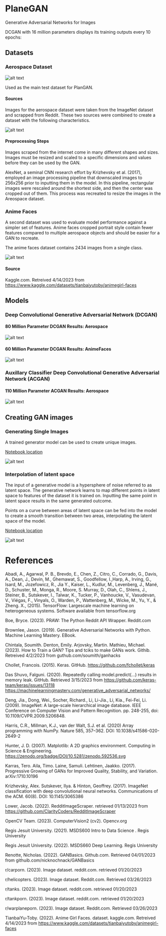 # PlaneGAN

Generative Adversarial Networks for Images

DCGAN with 16 million parameters displays its training outputs every 10 epochs:



## Datasets

### Aerospace Dataset

![alt text](https://github.com/AdamPeetz/imagehosting/blob/main/aerospace_images_example.jpg) <br>

Used as the main test dataset for PlanGAN.

#### Sources

Images for the aerospace dataset were taken from the ImageNet dataset and scrapped from Reddit. These two sources were combined to create a dataset with the following characteristics.

![alt text](https://github.com/AdamPeetz/imagehosting/blob/main/image_characteristics2.jpg) <br>

#### Preprocessing Steps

Images scraped from the internet come in many different shapes and sizes. Images must be resized and scaled to a specific dimensions and values before they can be used by the GAN. 

AlexNet, a seminal CNN research effort by Krizhevsky et al. (2017), employed an image processing pipeline that downscaled images to 256x256 prior to inputting them in the model. In this pipeline, rectangular images were rescaled around the shortest side, and then the center was cropped out of them. This process was recreated to resize the images in the Areospace dataset.

### Anime Faces

A second dataset was used to evaluate model performance against a simpler set of features. Anime faces cropped portrait style contain fewer features compared to multiple aerospace objects and should be easier for a GAN to recreate.

The anime faces dataset contains 2434 images from a single class.

![alt text](https://github.com/AdamPeetz/imagehosting/blob/main/anime_images_example.jpg) <br>

#### Source

Kaggle.com. Retreived 4/14/2023 from https://www.kaggle.com/datasets/tianbaiyutoby/animegirl-faces

## Models

### Deep Convolutional Generative Adversarial Network (DCGAN)

#### 80 Million Parameter DCGAN Results: Aerospace

![alt text](https://github.com/AdamPeetz/imagehosting/blob/main/aerospace_training_example_dcgan.gif) <br>

#### 60 Million Parameter DCGAN Results: AnimeFaces

![alt text](https://github.com/AdamPeetz/imagehosting/blob/main/anime_faces_training.gif) <br>

### Auxillary Classifier Deep Convolutional Generative Adversarial Network (ACGAN)

#### 110 Million Parameter ACGAN Results: Aerospace

![alt text](https://github.com/AdamPeetz/imagehosting/blob/main/acgan_training_example.gif) <br>

## Creating GAN images

### Generating Single Images

A trained generator model can be used to create unique images.

[Notebook location](https://github.com/AdamPeetz/PlaneGAN/blob/main/SingleImageGenerator_V1.ipynb)

![alt text](https://github.com/AdamPeetz/imagehosting/blob/main/single_image_example.jpg) <br>

### Interpolation of latent space 

The input of a generative model is a hypersphere of noise referred to as latent space. The generative network learns to map different points in latent space to features of the dataset it is trained on. Inputting the same point in latent space results in the same generated outcome.  

Points on a curve between areas of latent space can be fed into the model to create a smooth transition between two areas, interpolating the latent space of the model.

[Notebook location](https://github.com/AdamPeetz/PlaneGAN/blob/main/LatentInterpolationGenerator_V1.ipynb)

![alt text](https://github.com/AdamPeetz/imagehosting/blob/main/latent_space_gif.gif) <br>

# References

Abadi, A., Agarwal, P. B., Brevdo, E., Chen, Z., Citro, C., Corrado, G., Davis, A., Dean, J., Devin, M., Ghemawat, S., Goodfellow, I.,Harp, A., Irving, G., Isard, M., Jozefowicz, R., Jia Y., Kaiser, L., Kudlur, M., Levenberg, J., Mané, D., Schuster, M., Monga, R., Moore, S. Murray, D., Olah, C., Shlens, J., Steiner, B., Sutskever, I., Talwar, K., Tucker, P., Vanhoucke, V., Vasudevan, V., Viégas, F., Vinyals, O., Warden, P., Wattenberg, M., Wicke, M., Yu, Y., & Zheng. X., (2015). TensorFlow: Largescale machine learning on heterogeneous systems. Software available from tensorflow.org ​

Boe, Bryce. (2023). PRAW: The Python Reddit API Wrapper. Reddit.com​

Brownlee, Jason. (2019). Generative Adversarial Networks with Python. Machine Learning Mastery. EBook. ​

Chintala, Soumith. Denton, Emily. Arjovsky, Martin. Mathieu, Michael. (2023). How to Train a GAN? Tips and tciks to make GANs work. Githib. Retreived 4/2/2023 from guthub.com/soumith/ganhacks​

Chollet, Francois. (2015). Keras. GitHub. https://github.com/fchollet/keras  ​

Das Shuvo, Falguni. (2020). Repeatedly calling model.predict(...) results in memory leak. GitHub. Retrieved 3/15/2023 from https://github.com/keras-team/keras/issues/13118 https://machinelearningmastery.com/generative_adversarial_networks/​

Deng, Jia., Dong, Wei., Socher, Richard., Li, Li-Jia., Li, Kia., Fei-Fei, Li. (2009). ImageNet: A large-scale hierarchical image database. IEEE Conference on Computer Vision and Pattern Recognition.   pp. 248-255, doi: 10.1109/CVPR.2009.5206848.​

Harris, C.R., Millman, K.J., van der Walt, S.J. et al. (2020) Array programming with NumPy. Nature 585, 357–362. DOI: 10.1038/s41586-020-2649-2 ​

Hunter, J. D. (2007). Matplotlib: A 2D graphics environment. Computing in Science & Engineering. https://zenodo.org/badge/DOI/10.5281/zenodo.592536.svg ​

Karras, Tero. Aila, Timo. Laine, Samuli. Lehtinen, Jaakko. (2017). Progressive Growing of GANs for Improved Quality, Stability, and Variation. arXiv:1710.10196 ​

Krizhevsky, Alex. Sutskever, Ilya. & Hinton, Geoffrey. (2017). ImageNet classification with deep convolutional neural networks. Communications of the ACM. 60(8). DOI: 10.1145/3065386​

Lower, Jacob. (2022). RedditImageScraper. retrieved 01/13/2023 from https://github.com/ClarityCoders/RedditImageScraper​

OpenCV Team. (2023). ComputerVision2 (cv2). Opencv.org ​

Regis Jesuit University. (2021). MSDS600 Intro to Data Science . Regis University​

Regis Jesuit University. (2022). MSDS660 Deep Learning. Regis University​

Renotte, Nicholas. (2022). GANBasics. Github.com. Retrieved 04/01/2023 from  githuib.com/nicknochnack/GANBasics​

r/carporn. (2023). Image dataset. reddit.com. retrieved 01/20/2023 ​

r/helicopters. (2023). Image dataset. Reddit.com. Retrieved 03/26/2023​

r/tanks. (2023). Image dataset. reddit.com. retrieved 01/20/2023 ​

r/tankporn. (2023). Image dataset. reddit.com. retrieved 01/20/2023 ​

r/warplaneporn. (2023). Image dataset. Reddit.com. Retrieved 03/26/2023

TianbaiYu-Toby. (2022). Anime Girl Faces. dataset. kaggle.com. Retreived 4/14/2023 from https://www.kaggle.com/datasets/tianbaiyutoby/animegirl-faces
